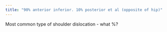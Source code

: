 ```yaml
---
title: "90% anterior inferior. 10% posterior et al (opposite of hip)"
---
```

Most common type of shoulder dislocation - what %?


